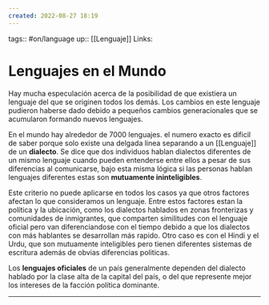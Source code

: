 ```yaml
---
created: 2022-08-27 18:19
---
```

tags:: #on/language 
up:: [[Lenguaje]]
Links: 
# Lenguajes en el Mundo
Hay mucha especulación acerca de la posibilidad de que existiera un lenguaje del que se originen todos los demás. Los cambios en este lenguaje pudieron haberse dado debido a pequeños cambios generacionales que se acumularon formando nuevos lenguajes.

En el mundo hay alrededor de 7000 lenguajes. el numero exacto es dificil de saber porque solo existe una delgada linea separando a un [[Lenguaje]] de un **dialecto**. Se dice que dos individuos hablan dialectos diferentes de un mismo lenguaje cuando pueden entenderse entre ellos a pesar de sus diferencias al comunicarse, bajo esta misma lógica si las personas hablan lenguajes diferentes estas son **mutuamente ininteligibles**.

Este criterio no puede aplicarse en todos los casos ya que otros factores afectan lo que consideramos un lenguaje. Entre estos factores estan la política y la ubicación, como los dialectos hablados en zonas fronterizas y comunidades de inmigrantes, que comparten similitudes con el lenguaje oficial pero van diferenciandose con el tiempo debido a que los dialectos con más hablantes se desarrollan más rapido. Otro caso es con el Hindi y el Urdu, que son mutuamente inteligibles pero tienen diferentes sistemas de escritura además de obvias diferencias politicas.

Los **lenguajes oficiales** de un país generalmente dependen del dialecto hablado por la clase alta de la capital del país, o del que represente mejor los intereses de la facción política dominante.
___
